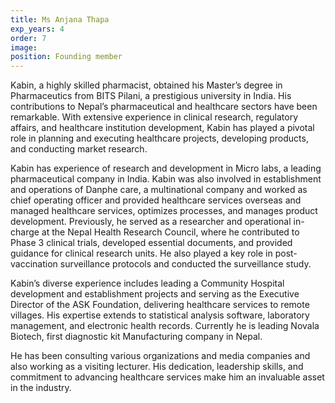 ```yaml
---
title: Ms Anjana Thapa
exp_years: 4
order: 7
image: 
position: Founding member
---
```


Kabin, a highly skilled pharmacist, obtained his Master’s degree in Pharmaceutics from BITS Pilani, a prestigious university in India. His contributions to Nepal’s pharmaceutical and healthcare sectors have been remarkable. With extensive experience in clinical research, regulatory affairs, and healthcare institution development, Kabin has played a pivotal role in planning and executing healthcare projects, developing products, and conducting market research.

Kabin has experience of research and development in Micro labs, a leading pharmaceutical company in India. Kabin was also involved in establishment and operations of Danphe care, a multinational company and worked as chief operating officer and provided healthcare services overseas and managed healthcare services, optimizes processes, and manages product development. Previously, he served as a researcher and operational in-charge at the Nepal Health Research Council, where he contributed to Phase 3 clinical trials, developed essential documents, and provided guidance for clinical research units. He also played a key role in post-vaccination surveillance protocols and conducted the surveillance study.

Kabin’s diverse experience includes leading a Community Hospital development and establishment projects and serving as the Executive Director of the ASK Foundation, delivering healthcare services to remote villages. His expertise extends to statistical analysis software, laboratory management, and electronic health records. Currently he is leading Novala Biotech, first diagnostic kit Manufacturing company in Nepal.

He has been consulting various organizations and media companies and also working as a visiting lecturer. His dedication, leadership skills, and commitment to advancing healthcare services make him an invaluable asset in the industry.
